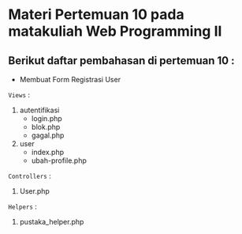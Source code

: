 # Materi Pertemuan 10 pada matakuliah Web Programming II

## Berikut daftar pembahasan di **pertemuan 10** :

- Membuat Form Registrasi User

`Views` : 
1. autentifikasi
    * login.php
    * blok.php
    * gagal.php
2. user
    * index.php
    * ubah-profile.php

`Controllers` :
1. User.php

`Helpers` :
1. pustaka_helper.php